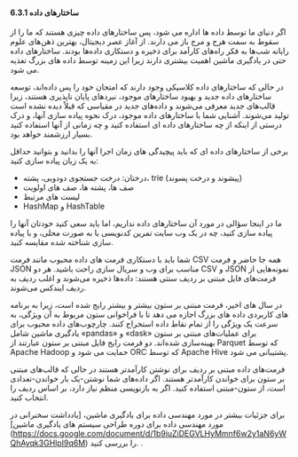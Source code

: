 #### 6.3.1 ساختارهای داده

اگر دنیای ما توسط داده ها اداره می شود، پس ساختارهای داده چیزی هستند که ما را از سقوط به سمت هرج و مرج باز می دارند. از آغاز عصر دیجیتال، بهترین ذهن‌های علوم رایانه شب‌ها به فکر راه‌های کارآمد برای ذخیره و دستکاری داده‌ها بودند. ساختارهای داده حتی در یادگیری ماشین اهمیت بیشتری دارند زیرا این زمینه توسط داده های بزرگ تغذیه می شود.

در حالی که ساختارهای داده کلاسیکی وجود دارند که امتحان خود را پس داده‌اند، توسعه ساختارهای داده جدید و بهبود ساختارهای موجود، نبردهای پایان ناپذیری هستند، زیرا قالب‌های جدید معرفی می‌شوند و داده‌های جدید در مقیاسی که قبلاً دیده نشده است تولید می‌شوند. آشنایی شما با ساختارهای داده موجود، درک نحوه پیاده سازی آنها، و درک درستی از اینکه از چه ساختارهای داده ای استفاده کنید و چه زمانی از آنها استفاده کنید بسیار ارزشمند خواهد بود.

برخی از ساختارهای داده ای که باید پیچیدگی های زمان اجرا آنها را بدانید و بتوانید حداقل به یک زبان پیاده سازی کنید:


* درختان: درخت جستجوی دودویی، پشته، trie (پیشوند و درخت پسوند)
* صف ها، پشته ها، صف های اولویت
* لیست های مرتبط
* HashMap و HashTable

ما در اینجا سؤالی در مورد آن ساختارهای داده نداریم، اما باید سعی کنید خودتان آنها را پیاده سازی کنید، چه در یک وب سایت تمرین کدنویسی یا به صورت محلی، و با پیاده سازی شناخته شده مقایسه کنید.

شما باید با دستکاری فرمت های داده محبوب مانند فرمت CSV همه جا حاضر و فرمت JSON مناسب برای وب و سریال سازی راحت باشید. هر دو CSV و JSON نمونه‌هایی از فرمت‌های فایل مبتنی بر ردیف سنتی هستند: داده‌ها ذخیره می‌شوند و اغلب ردیف به ردیف ایندکس می‌شوند.

در سال های اخیر، فرمت مبتنی بر ستون بیشتر و بیشتر رایج شده است، زیرا به برنامه های کاربردی داده های بزرگ اجازه می دهد تا با فراخوانی ستون مربوط به آن ویژگی، به سرعت یک ویژگی را از تمام نقاط داده استخراج کنند. چارچوب‌های داده محبوب برای یادگیری ماشین شامل «pandas» و «dask» برای عملیات‌های مبتنی بر ستون بهینه‌سازی شده‌اند. دو فرمت رایج فایل مبتنی بر ستون عبارتند از Parquet که توسط Apache Hadoop حمایت می شود و ORC که توسط Apache Hive پشتیبانی می شود.

فرمت‌های داده مبتنی بر ردیف برای نوشتن کارآمدتر هستند در حالی که قالب‌های مبتنی بر ستون برای خواندن کارآمدتر هستند. اگر داده‌های شما نوشتن-یک بار خواندن-تعدادی است، از ستون-مبتنی استفاده کنید. اگر به بازنویسی منظم نیاز دارد، بر اساس ردیف را انتخاب کنید.

برای جزئیات بیشتر در مورد مهندسی داده برای یادگیری ماشین، [یادداشت سخنرانی در مورد مهندسی داده برای دوره طراحی سیستم های یادگیری ماشین] (https://docs.google.com/document/d/1b9iuZiDEGVLHyMmnf6w2y1aN6yWQhAyqk3GHlpI9q6M) را بررسی کنید. .